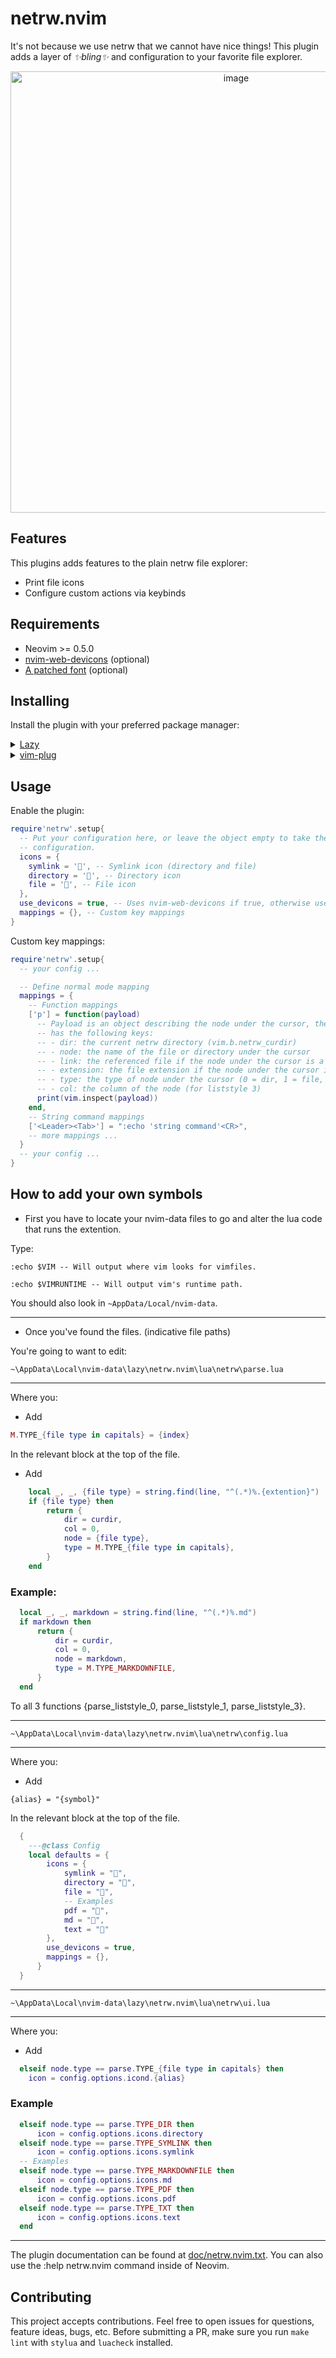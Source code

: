 # netrw.nvim

It's not because we use netrw that we cannot have nice things! This plugin adds
a layer of *✨bling✨* and configuration to your favorite file explorer.

<p align="center">
<img width="706" alt="image" src="https://github.com/prichrd/netrw.nvim/assets/3706527/2d3ec6cd-9950-4f5f-98cc-de86d91291c2">
</p>

## Features

This plugins adds features to the plain netrw file explorer:
- Print file icons
- Configure custom actions via keybinds

## Requirements

- Neovim >= 0.5.0
- [nvim-web-devicons](https://github.com/nvim-tree/nvim-web-devicons) (optional)
- [A patched font](https://www.nerdfonts.com/) (optional)

## Installing

Install the plugin with your preferred package manager:

<details>
<summary><a href="https://github.com/folke/lazy.nvim">Lazy</a></summary>
<code>{ 'prichrd/netrw.nvim', opts = {} }</code>
</details>

<details>
<summary><a href="https://github.com/junegunn/vim-plug">vim-plug</a></summary>
<code>Plug 'prichrd/netrw.nvim'</code>
</details>

## Usage

Enable the plugin:

```lua
require'netrw'.setup{
  -- Put your configuration here, or leave the object empty to take the default
  -- configuration.
  icons = {
    symlink = '', -- Symlink icon (directory and file)
    directory = '', -- Directory icon
    file = '', -- File icon
  },
  use_devicons = true, -- Uses nvim-web-devicons if true, otherwise use the file icon specified above
  mappings = {}, -- Custom key mappings
}
```

Custom key mappings:

```lua
require'netrw'.setup{
  -- your config ...

  -- Define normal mode mapping
  mappings = {
    -- Function mappings
    ['p'] = function(payload)
      -- Payload is an object describing the node under the cursor, the object
      -- has the following keys:
      -- - dir: the current netrw directory (vim.b.netrw_curdir)
      -- - node: the name of the file or directory under the cursor
      -- - link: the referenced file if the node under the cursor is a symlink
      -- - extension: the file extension if the node under the cursor is a file
      -- - type: the type of node under the cursor (0 = dir, 1 = file, 2 = symlink)
      -- - col: the column of the node (for liststyle 3)
      print(vim.inspect(payload))
    end,
    -- String command mappings
    ['<Leader><Tab>'] = ":echo 'string command'<CR>",
    -- more mappings ...
  }
  -- your config ...
}
```

## How to add your own symbols

* First you have to locate your nvim-data files to go and alter the lua code that runs the extention.

Type:

```
:echo $VIM -- Will output where vim looks for vimfiles.

:echo $VIMRUNTIME -- Will output vim's runtime path.
```

You should also look in ```~AppData/Local/nvim-data```.

***

* Once you've found the files. (indicative file paths)

You're going to want to edit:

```
~\AppData\Local\nvim-data\lazy\netrw.nvim\lua\netrw\parse.lua
```

***

Where you:

* Add
```lua
M.TYPE_{file type in capitals} = {index}
```
In the relevant block at the top of the file.

* Add
```lua
    local _, _, {file type} = string.find(line, "^(.*)%.{extention}")
    if {file type} then
        return {
            dir = curdir,
            col = 0,
            node = {file type},
            type = M.TYPE_{file type in capitals},
        }
    end

```
### Example:
```lua
  local _, _, markdown = string.find(line, "^(.*)%.md")
  if markdown then
      return {
          dir = curdir,
          col = 0,
          node = markdown,
          type = M.TYPE_MARKDOWNFILE,
      }
  end

```
To all 3 functions {parse_liststyle_0, parse_liststyle_1, parse_liststyle_3}.

***

```
~\AppData\Local\nvim-data\lazy\netrw.nvim\lua\netrw\config.lua
```

***

Where you:

* Add
```
{alias} = "{symbol}"
```
In the relevant block at the top of the file.
```lua
  {
    ---@class Config
    local defaults = {
        icons = {
            symlink = "",
            directory = "",
            file = "",
            -- Examples
            pdf = "",
            md = "󰰏",
            text = "󰊄"
        },
        use_devicons = true,
        mappings = {},
      }
  }
```

***

```
~\AppData\Local\nvim-data\lazy\netrw.nvim\lua\netrw\ui.lua
```

***

Where you:

* Add
```lua
  elseif node.type == parse.TYPE_{file type in capitals} then
    icon = config.options.icond.{alias}
```
### Example
```lua
  elseif node.type == parse.TYPE_DIR then
      icon = config.options.icons.directory
  elseif node.type == parse.TYPE_SYMLINK then
      icon = config.options.icons.symlink
  -- Examples
  elseif node.type == parse.TYPE_MARKDOWNFILE then
      icon = config.options.icons.md
  elseif node.type == parse.TYPE_PDF then
      icon = config.options.icons.pdf
  elseif node.type == parse.TYPE_TXT then
      icon = config.options.icons.text
  end
```

***

The plugin documentation can be found at [doc/netrw.nvim.txt](doc/netrw.nvim.txt).
You can also use the :help netrw.nvim command inside of Neovim.

## Contributing

This project accepts contributions. Feel free to open issues for questions, feature ideas, bugs, etc.
Before submitting a PR, make sure you run `make lint` with `stylua` and `luacheck` installed.

